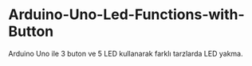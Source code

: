 # Arduino-Uno-Led-Functions-with-Button
Arduino Uno ile 3 buton ve 5 LED kullanarak farklı tarzlarda LED yakma.
